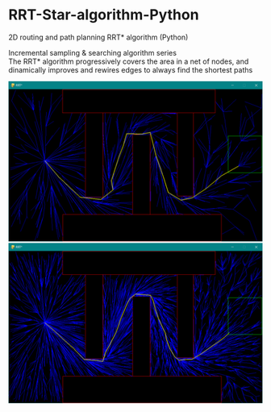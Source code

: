 # RRT-Star-algorithm-Python
2D routing and path planning RRT* algorithm (Python)  

Incremental sampling & searching algorithm series  
The RRT* algorithm progressively covers the area in a net of nodes, and dinamically improves and rewires edges to always find the shortest paths  

![alt text](https://github.com/ilariamarte/rrt-star-algorithms/blob/main/RRT-Star%20-%20Python/images/rrtp1.PNG)
![alt text](https://github.com/ilariamarte/rrt-star-algorithms/blob/main/RRT-Star%20-%20Python/images/rrtp2.PNG)
